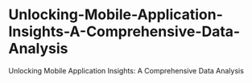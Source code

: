 # Unlocking-Mobile-Application-Insights-A-Comprehensive-Data-Analysis
Unlocking Mobile Application Insights: A Comprehensive Data Analysis
